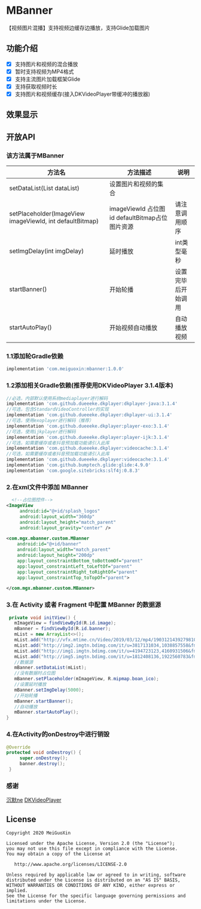 # MBanner
【视频图片混播】支持视频边缓存边播放，支持Glide加载图片

## 功能介绍
- [x] 支持图片和视频的混合播放
- [x] 暂时支持视频为MP4格式
- [x] 支持主流图片加载框架Glide
- [x] 支持获取视频时长
- [x] 支持图片和视频缓存(接入DKVideoPlayer带缓冲的播放器)
	
## 效果显示

## 开放API
### 该方法属于MBanner
方法名  | 方法描述  | 说明
 ---- | ----- | ------  
 setDataList(List<String> dataList)  |设置图片和视频的集合
 setPlaceholder(ImageView imageViewId, int defaultBitmap)|imageViewId 占位图id  defaultBitmap占位图片资源|请注意调用顺序
 setImgDelay(int imgDelay)  | 延时播放 | int类型毫秒
 startBanner()  | 开始轮播 | 设置完毕后开始调用
 startAutoPlay() | 开始视频自动播放 | 自动播放视频
 
### 1.1添加轮Gradle依赖
```groovy
implementation 'com.meiguoxin:mbanner:1.0.0'
```
### 1.2添加相关Gradle依赖(推荐使用DKVideoPlayer 3.1.4版本)
```groovy
//必选，内部默认使用系统mediaplayer进行解码
implementation 'com.github.dueeeke.dkplayer:dkplayer-java:3.1.4'
//可选，包含StandardVideoController的实现
implementation 'com.github.dueeeke.dkplayer:dkplayer-ui:3.1.4'
//可选，使用exoplayer进行解码（推荐）
implementation 'com.github.dueeeke.dkplayer:player-exo:3.1.4'
//可选，使用ijkplayer进行解码
implementation 'com.github.dueeeke.dkplayer:player-ijk:3.1.4'
//可选，如需要缓存或者抖音预加载功能请引入此库
implementation 'com.github.dueeeke.dkplayer:videocache:3.1.4'
//可选，如需要缓存或者抖音预加载功能请引入此库
implementation 'com.github.dueeeke.dkplayer:videocache:3.1.4'
implementation 'com.github.bumptech.glide:glide:4.9.0'
implementation 'com.google.sitebricks:slf4j:0.8.3'
```
### 2.在xml文件中添加 MBanner
```xml
  <!--占位图控件-->
<ImageView
     android:id="@+id/splash_logos"
     android:layout_width="360dp"
     android:layout_height="match_parent"
     android:layout_gravity="center" />

<com.mgx.mbanner.custom.MBanner
    android:id="@+id/banner"
    android:layout_width="match_parent"
    android:layout_height="200dp"
    app:layout_constraintBottom_toBottomOf="parent"
    app:layout_constraintLeft_toLeftOf="parent"
    app:layout_constraintRight_toRightOf="parent"
    app:layout_constraintTop_toTopOf="parent">

</com.mgx.mbanner.custom.MBanner>
```
### 3.在 Activity 或者 Fragment 中配置 MBanner 的数据源
```java
 private void initView() {
   mImageView = findViewById(R.id.image);
   mBanner = findViewById(R.id.banner);
   mList = new ArrayList<>();
   mList.add("http://vfx.mtime.cn/Video/2019/03/12/mp4/190312143927981075.mp4");
   mList.add("http://img2.imgtn.bdimg.com/it/u=3817131034,1038857558&fm=27&gp=0.jpg");
   mList.add("http://img1.imgtn.bdimg.com/it/u=4194723123,4160931506&fm=200&gp=0.jpg");
   mList.add("http://img5.imgtn.bdimg.com/it/u=1812408136,1922560783&fm=27&gp=0.jpg");
   //数据源
   mBanner.setDataList(mList);
   //没有数据时占位图
   mBanner.setPlaceholder(mImageView, R.mipmap.boan_ico);
   //设置延时播放
   mBanner.setImgDelay(5000);
   //开始轮播
   mBanner.startBanner();
   //自动播放
   mBanner.startAutoPlay();
}
```
### 4.在Activity的onDestroy中进行销毁
```java 
@Override
protected void onDestroy() {
     super.onDestroy();
     banner.destroy();
 }
```
### 感谢
[沉默ne](https://blog.csdn.net/a598068693/article/details/80341099)
[DKVideoPlayer](https://github.com/dueeeke/DKVideoPlayer)
## License

	Copyright 2020 MeiGuoXin

    Licensed under the Apache License, Version 2.0 (the "License");
    you may not use this file except in compliance with the License.
    You may obtain a copy of the License at

       http://www.apache.org/licenses/LICENSE-2.0

    Unless required by applicable law or agreed to in writing, software
    distributed under the License is distributed on an "AS IS" BASIS,
    WITHOUT WARRANTIES OR CONDITIONS OF ANY KIND, either express or implied.
    See the License for the specific language governing permissions and
    limitations under the License.